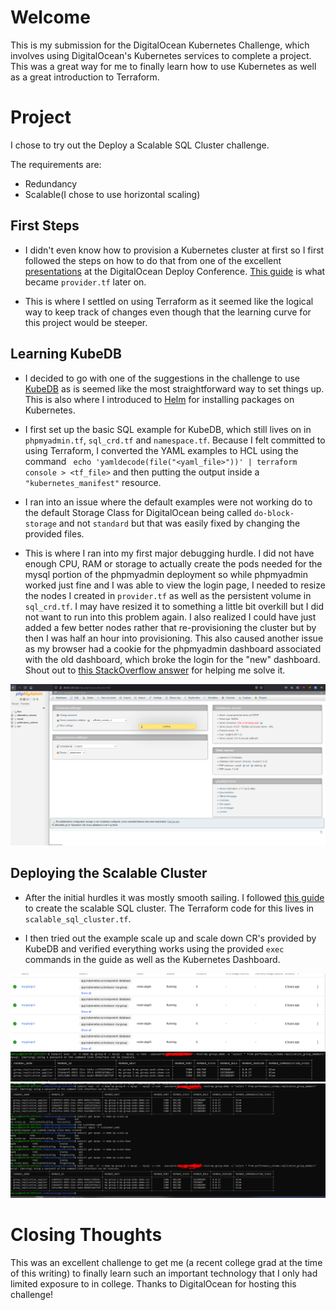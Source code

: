 # Welcome

This is my submission for the DigitalOcean Kubernetes Challenge, which involves
using DigitalOcean's Kubernetes services to complete a project. This was a 
great way for me to finally learn how to use Kubernetes as well as a great 
introduction to Terraform.

# Project

I chose to try out the Deploy a Scalable SQL Cluster challenge. 

The requirements are:
- Redundancy
- Scalable(I chose to use horizontal scaling)

## First Steps

- I didn't even know how to provision a Kubernetes cluster at first so I first
followed the steps on how to do that from one of the excellent 
[presentations](https://www.youtube.com/watch?v=dCv6dRjtgHI) at the 
DigitalOcean Deploy Conference. 
[This guide](https://www.digitalocean.com/community/tutorials/how-to-use-terraform-with-digitalocean) 
is what became `provider.tf` later on.

- This is where I settled on using Terraform as it seemed like the logical way
to keep track of changes even though that the learning curve for this project
would be steeper. 

## Learning KubeDB
- I decided to go with one of the suggestions in the challenge to use
[KubeDB](https://kubedb.com/) as is seemed like the most straightforward way to
set things up. This is also where I introduced to [Helm](https://helm.sh/) for 
installing packages on Kubernetes.

- I first set up the basic SQL example for KubeDB, which still lives on in 
`phpmyadmin.tf`, `sql_crd.tf` and `namespace.tf`. Because I felt committed to
using Terraform, I converted the YAML examples to HCL using the command
` echo 'yamldecode(file("<yaml_file>"))' | terraform console > <tf_file>` and 
then putting the output inside a `"kubernetes_manifest"` resource.

- I ran into an issue where the default examples were not working do to the 
default Storage Class for DigitalOcean being called `do-block-storage` and not
`standard` but that was easily fixed by changing the provided files.

- This is where I ran into my first major debugging hurdle. I did not have 
enough CPU, RAM or storage to actually create the pods needed for the mysql 
portion of the phpmyadmin deployment so while phpmyadmin worked just fine 
and I was able to view the login page, I needed to resize the nodes I created
in `provider.tf` as well as the persistent volume in `sql_crd.tf`. I may have
resized it to something a little bit overkill but I did not want to run into 
this problem again. I also realized I could have just added a few better nodes
rather that re-provisioning the cluster but by then I was half an hour into 
provisioning. This also caused another issue as my browser had a cookie for
the phpmyadmin dashboard associated with the old dashboard, which broke the
login for the "new" dashboard. Shout out to 
[this StackOverflow answer](https://stackoverflow.com/questions/49811804/phpmyadmin-failed-to-set-session-cookie-maybe-you-are-using-http-instead-of-htt)
for helping me solve it.

![The PHPMyAdmin Dashboard](screenshots/phpmyadmindashboard.PNG)

## Deploying the Scalable Cluster

- After the initial hurdles it was mostly smooth sailing. I followed 
[this guide](https://kubedb.com/docs/v2021.12.21/guides/mysql/scaling/horizontal-scaling/group-replication/)
to create the scalable SQL cluster. The Terraform code for this lives in `scalable_sql_cluster.tf`.

- I then tried out the example scale up and scale down CR's provided by KubeDB 
and verified everything works using the provided `exec` commands in the guide 
as well as the Kubernetes Dashboard.

![Viewing pods on k8s dashboard](screenshots/replicatedpods.PNG)
![`exec` command to view replication](screenshots/replicated.PNG)
![Command line output of a scale down CR](screenshots/scale_down.PNG)


# Closing Thoughts

This was an excellent challenge to get me (a recent college grad at the time of
this writing) to finally learn such an important technology that I only had 
limited exposure to in college. Thanks to DigitalOcean for hosting this challenge!

